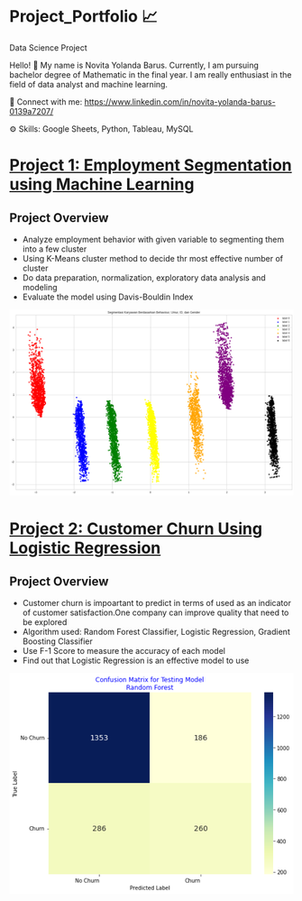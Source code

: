 # Project_Portfolio 📈
Data Science Project 

Hello! 👋 My name is Novita Yolanda Barus. Currently, I am pursuing bachelor degree of Mathematic in the final year. I am really enthusiast in the field of data analyst and machine learning. 

🤝 Connect with me:
https://www.linkedin.com/in/novita-yolanda-barus-0139a7207/

⚙️ Skills:
Google Sheets, Python, Tableau, MySQL

# [Project 1: Employment Segmentation using Machine Learning](https://github.com/novitayldbrs/clusteringemployee)
## Project Overview
* Analyze employment behavior with given variable to segmenting them into a few cluster 
* Using K-Means cluster method to decide thr most effective number of cluster 
* Do data preparation, normalization, exploratory data analysis and modeling
* Evaluate the model using Davis-Bouldin Index

![](https://github.com/novitayldbrs/images/blob/main/Clustering.png)

# [Project 2: Customer Churn Using Logistic Regression](https://github.com/novitayldbrs/cust_churn)
## Project Overview
* Customer churn is impoartant to predict in terms of used as an indicator of customer satisfaction.One company can improve quality that need to be explored
* Algorithm used: Random Forest Classifier, Logistic Regression, Gradient Boosting Classifier
* Use F-1 Score to measure the accuracy of each model
* Find out that Logistic Regression is an effective model to use

![](https://github.com/novitayldbrs/images/blob/main/Confusion%20Matrix.png)
